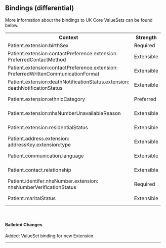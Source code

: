 ## Bindings (differential)

More information about the bindings to UK Core ValueSets can be found below.

<table class="assets">
<tr>
<th width="30%">Context</th>
<th width="20%">Strength</th>
<th width="50%">Link</th>
</tr>
<tr>
<td>Patient.extension:birthSex</td>
<td>Required</td>
<td>{{pagelink:ValueSet-UKCore-BirthSex}}</td>
</tr>
<tr>
<td>Patient.extension:contactPreference.extension:<br>PreferredContactMethod</td>
<td>Extensible</td>
<td>{{pagelink:ValueSet-UKCore-PreferredContactMethod}}</td>
</tr>
<tr>
<td>Patient.extension:contactPreference.extension:<br>PreferredWrittenCommunicationFormat</td>
<td>Extensible</td>
<td>{{pagelink:ValueSet-UKCore-PreferredWrittenCommunicationFormat}}</td>
</tr>
<tr>
<td>Patient.extension:deathNotificationStatus.extension:<br>deathNotificationStatus</td>
<td>Extensible</td>
<td>{{pagelink:ValueSet-UKCore-DeathNotificationStatus}}</td>
</tr>
<tr>
<td>Patient.extension:ethnicCategory</td>
<td>Preferred</td>
<td>{{pagelink:ValueSet-UKCore-EthnicCategory}}</td>
</tr>
<tr class="balloted">
<td>Patient.extension:nhsNumberUnavailableReason</td>
<td>Extensible</td>
<td>{{pagelink:ValueSet-UKCore-NHSNumberUnavailableReason}}</td>
</tr>
<tr>
<td>Patient.extension:residentialStatus</td>
<td>Extensible</td>
<td>{{pagelink:ValueSet-UKCore-ResidentialStatus}}</td>
</tr>
<tr>
<td>Patient.address.extension:<br>addressKey.extension:type</td>
<td>Extensible</td>
<td>{{pagelink:ValueSet-UKCore-AddressKeyType}}</td>
</tr>
<tr>
<td>Patient.communication.language</td>
<td>Extensible</td>
<td>{{pagelink:ValueSet-UKCore-HumanLanguage}}</td>
</tr>
<tr>
<td>Patient.contact.relationship</td>
<td>Extensible</td>
<td>{{pagelink:ValueSet-UKCore-PersonRelationshipType}}</td>
</tr>
<tr>
<td>Patient.identifer.nhsNumber.extension:<br>nhsNumberVerificationStatus</td>
<td>Required</td>
<td>{{pagelink:ValueSet-UKCore-NHSNumberVerificationStatus}}</td>
</tr>
<tr>
<td>Patient.maritalStatus</td>
<td>Extensible</td>
<td>{{pagelink:ValueSet-UKCore-PersonMaritalStatusCode}}</td>
</tr>
</table>

<br>
<div markdown="span" class="alert alert-success" role="alert"><h4><i class="fa fa-star"></i> Balloted Changes</h4>
Added: ValueSet binding for new Extension
</div>

---